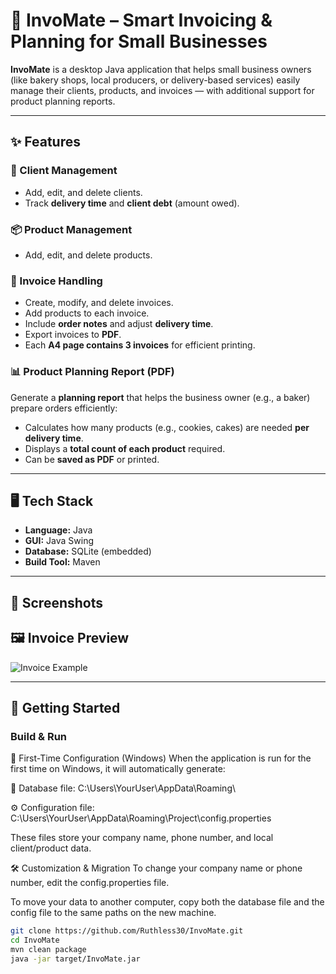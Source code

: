 # 🧾 InvoMate – Smart Invoicing & Planning for Small Businesses

**InvoMate** is a desktop Java application that helps small business owners (like bakery shops, local producers, or delivery-based services) easily manage their clients, products, and invoices — with additional support for product planning reports.

---

## ✨ Features

### 👤 Client Management
- Add, edit, and delete clients.
- Track **delivery time** and **client debt** (amount owed).

### 📦 Product Management
- Add, edit, and delete products.

### 🧾 Invoice Handling
- Create, modify, and delete invoices.
- Add products to each invoice.
- Include **order notes** and adjust **delivery time**.
- Export invoices to **PDF**.
- Each **A4 page contains 3 invoices** for efficient printing.

### 📊 Product Planning Report (PDF)
Generate a **planning report** that helps the business owner (e.g., a baker) prepare orders efficiently:
- Calculates how many products (e.g., cookies, cakes) are needed **per delivery time**.
- Displays a **total count of each product** required.
- Can be **saved as PDF** or printed.

---

## 🖥️ Tech Stack

- **Language:** Java
- **GUI:** Java Swing
- **Database:** SQLite (embedded)
- **Build Tool:** Maven

---

## 📸 Screenshots

## 🖼️ Invoice Preview

![Invoice Example](images/invoice-preview.png "Invoice Example")

---

## 📂 Getting Started

### Build & Run
📌 First-Time Configuration (Windows)
When the application is run for the first time on Windows, it will automatically generate:

📁 Database file:
C:\Users\YourUser\AppData\Roaming\

⚙️ Configuration file:
C:\Users\YourUser\AppData\Roaming\Project\config.properties

These files store your company name, phone number, and local client/product data.

🛠️ Customization & Migration
To change your company name or phone number, edit the config.properties file.

To move your data to another computer, copy both the database file and the config file to the same paths on the new machine.

```bash
git clone https://github.com/Ruthless30/InvoMate.git
cd InvoMate
mvn clean package
java -jar target/InvoMate.jar

